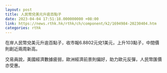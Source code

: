 ```yaml
---
layout: post
title: 人民幣兌美元升逾百點子
date: 2023-04-04 17:51:18.000000000 +08:00
link: https://news.rthk.hk/rthk/ch/component/k2/1694984-20230404.htm
categories: rthk
---
```


在岸人民幣兌美元升逾百點子，收市報6.8802元兌1美元，上升103點子，中間價則創近兩周新高。

交易員說，美國經濟數據疲弱，歐洲經濟前景則偏好，助力歐元反彈，人民幣匯價亦受惠。
